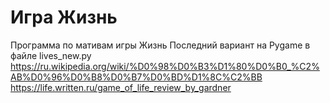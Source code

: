 # Игра Жизнь
Программа по мативам игры Жизнь
Последний вариант на Pygame в файле lives_new.py
https://ru.wikipedia.org/wiki/%D0%98%D0%B3%D1%80%D0%B0_%C2%AB%D0%96%D0%B8%D0%B7%D0%BD%D1%8C%C2%BB
https://life.written.ru/game_of_life_review_by_gardner
